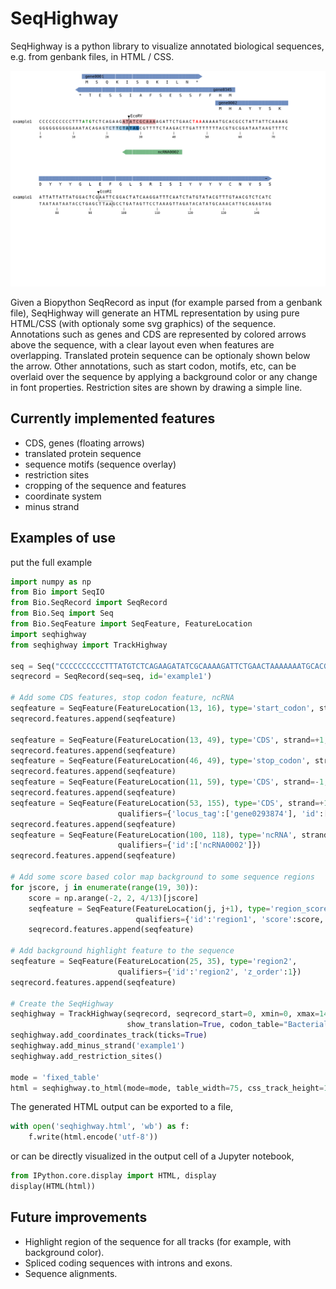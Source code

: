 # SeqHighway

SeqHighway is a python library to visualize annotated biological sequences, e.g. from genbank files, in HTML / CSS.

![](example/seqhighway.html.pdf.png)

Given a Biopython SeqRecord as input (for example parsed from a genbank file), SeqHighway will generate an HTML representation by using pure HTML/CSS (with optionaly some svg graphics) of the sequence. Annotations such as genes and CDS are represented by colored arrows above the sequence, with a clear layout even when features are overlapping. Translated protein sequence can be optionaly shown below the arrow. Other annotations, such as start codon, motifs, etc, can be overlaid over the sequence by applying a background color or any change in font properties. Restriction sites are shown by drawing a simple line.

## Currently implemented features

- CDS, genes (floating arrows)
- translated protein sequence
- sequence motifs (sequence overlay)
- restriction sites
- cropping of the sequence and features
- coordinate system
- minus strand

## Examples of use

put the full example

```python
import numpy as np
from Bio import SeqIO
from Bio.SeqRecord import SeqRecord
from Bio.Seq import Seq
from Bio.SeqFeature import SeqFeature, FeatureLocation
import seqhighway
from seqhighway import TrackHighway

seq = Seq("CCCCCCCCCCTTTATGTCTCAGAAGATATCGCAAAAGATTCTGAACTAAAAAAATGCACGCCTATTATTCAAAAGATTATTATTATGGACTCGAATTCGGACTATCAAGGATTTCAATCTATGTATACGTTTGTAACGTCTCATCTAGCTCCTAGATTT")
seqrecord = SeqRecord(seq=seq, id='example1')

# Add some CDS features, stop codon feature, ncRNA
seqfeature = SeqFeature(FeatureLocation(13, 16), type='start_codon', strand=+1)
seqrecord.features.append(seqfeature)

seqfeature = SeqFeature(FeatureLocation(13, 49), type='CDS', strand=+1, qualifiers={'locus_tag':'gene0001'})
seqrecord.features.append(seqfeature)
seqfeature = SeqFeature(FeatureLocation(46, 49), type='stop_codon', strand=+1)
seqrecord.features.append(seqfeature)
seqfeature = SeqFeature(FeatureLocation(11, 59), type='CDS', strand=-1, qualifiers={'id':'gene0345'})
seqrecord.features.append(seqfeature)
seqfeature = SeqFeature(FeatureLocation(53, 155), type='CDS', strand=+1,
                        qualifiers={'locus_tag':['gene0293874'], 'id':['gene0002']})
seqrecord.features.append(seqfeature)
seqfeature = SeqFeature(FeatureLocation(100, 118), type='ncRNA', strand=-1,
                        qualifiers={'id':['ncRNA0002']})
seqrecord.features.append(seqfeature)

# Add some score based color map background to some sequence regions
for jscore, j in enumerate(range(19, 30)):
    score = np.arange(-2, 2, 4/13)[jscore]
    seqfeature = SeqFeature(FeatureLocation(j, j+1), type='region_score', strand=-1,
                            qualifiers={'id':'region1', 'score':score, 'z_order':2})
    seqrecord.features.append(seqfeature)

# Add background highlight feature to the sequence
seqfeature = SeqFeature(FeatureLocation(25, 35), type='region2',
                        qualifiers={'id':'region2', 'z_order':1})
seqrecord.features.append(seqfeature)

# Create the SeqHighway
seqhighway = TrackHighway(seqrecord, seqrecord_start=0, xmin=0, xmax=145,
                          show_translation=True, codon_table="Bacterial")
seqhighway.add_coordinates_track(ticks=True)
seqhighway.add_minus_strand('example1')
seqhighway.add_restriction_sites()

mode = 'fixed_table'
html = seqhighway.to_html(mode=mode, table_width=75, css_track_height=1, css_seq_colwidth=0.67, css_base_fontsize=1, css_units='rem')
```

The generated HTML output can be exported to a file,

```python
with open('seqhighway.html', 'wb') as f:
    f.write(html.encode('utf-8'))
```

or can be directly visualized in the output cell of a Jupyter notebook,

```python
from IPython.core.display import HTML, display
display(HTML(html))
```

## Future improvements

- Highlight region of the sequence for all tracks (for example, with background color).
- Spliced coding sequences with introns and exons.
- Sequence alignments.